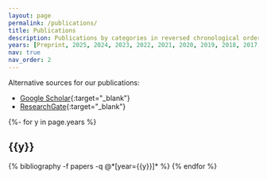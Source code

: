 ```yaml
---
layout: page
permalink: /publications/
title: Publications
description: Publications by categories in reversed chronological order.
years: [Preprint, 2025, 2024, 2023, 2022, 2021, 2020, 2019, 2018, 2017, 2015]
nav: true
nav_order: 2
---
```


Alternative sources for our publications:

- [Google Scholar](https://scholar.google.com/citations?user=0sNe1G4AAAAJ&hl=en){:target="_blank"}
- [ResearchGate](https://www.researchgate.net/profile/Lifeng-Zhou-3/publications){:target="_blank"}

<!-- _pages/publications.md -->
<div class="publications">

{%- for y in page.years %}
  <h2 class="year">{{y}}</h2>
  {% bibliography -f papers -q @*[year={{y}}]* %}
{% endfor %}

</div>